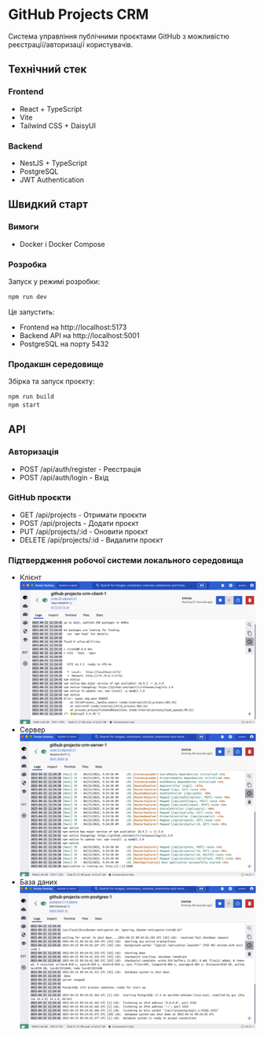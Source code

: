 # GitHub Projects CRM

Система управління публічними проєктами GitHub з можливістю реєстрації/авторизації користувачів.

## Технічний стек

### Frontend
- React + TypeScript
- Vite
- Tailwind CSS + DaisyUI

### Backend
- NestJS + TypeScript
- PostgreSQL
- JWT Authentication

## Швидкий старт

### Вимоги
- Docker і Docker Compose

### Розробка

Запуск у режимі розробки:
```bash
npm run dev
```

Це запустить:
- Frontend на http://localhost:5173
- Backend API на http://localhost:5001
- PostgreSQL на порту 5432

### Продакшн середовище

Збірка та запуск проєкту:
```bash
npm run build
npm start
```

## API

### Авторизація
- POST /api/auth/register - Реєстрація
- POST /api/auth/login - Вхід

### GitHub проєкти
- GET /api/projects - Отримати проєкти
- POST /api/projects - Додати проєкт
- PUT /api/projects/:id - Оновити проєкт
- DELETE /api/projects/:id - Видалити проєкт

### Підтвердження робочої системи локального середовища

- Клієнт ![client.png](client.png)
- Сервер ![server.png](server.png)
- База даних ![db.png](db.png)
